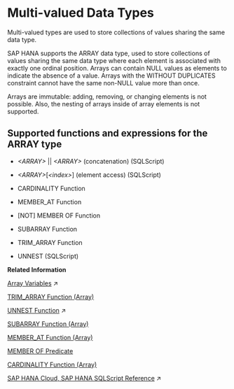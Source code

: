 <!-- loiocae8b00a6a964cb8a06d2c00dac4ad05 -->

# Multi-valued Data Types

Multi-valued types are used to store collections of values sharing the same data type.



SAP HANA supports the ARRAY data type, used to store collections of values sharing the same data type where each element is associated with exactly one ordinal position. Arrays can contain NULL values as elements to indicate the absence of a value. Arrays with the WITHOUT DUPLICATES constraint cannot have the same non-NULL value more than once.

Arrays are immutable: adding, removing, or changing elements is not possible. Also, the nesting of arrays inside of array elements is not supported.



## Supported functions and expressions for the ARRAY type

-   *<ARRAY\>* || *<ARRAY\>* \(concatenation\) \(SQLScript\)

-   *<ARRAY\>*\[*<index\>*\] \(element access\) \(SQLScript\)

-   CARDINALITY Function

-   MEMBER\_AT Function

-   \[NOT\] MEMBER OF Function

-   SUBARRAY Function

-   TRIM\_ARRAY Function

-   UNNEST \(SQLScript\)


**Related Information**  


[Array Variables](https://help.sap.com/viewer/d1cb63c8dd8e4c35a0f18aef632687f0/2023_4_QRC/en-US/cba8ef91ba944e37beb26eb8bd995c2f.html "") :arrow_upper_right:

[TRIM\_ARRAY Function \(Array\)](011-SQL-Functions/trim-array-function-array-565f8f6.md "Removes the specified number of elements from the end of an array.")

[UNNEST Function](https://help.sap.com/viewer/d1cb63c8dd8e4c35a0f18aef632687f0/2023_4_QRC/en-US/4f12887c7941410d802a36c3f1a87a59.html "") :arrow_upper_right:

[SUBARRAY Function \(Array\)](011-SQL-Functions/subarray-function-array-49d7752.md "Returns a subset of values from the specified array beginning from the specified start position.")

[MEMBER\_AT Function \(Array\)](011-SQL-Functions/member-at-function-array-f17a873.md "Returns values from a specified array position.")

[MEMBER OF Predicate](member-of-predicate-f666b95.md "Determines whether a value is a member of an array.")

[CARDINALITY Function \(Array\)](011-SQL-Functions/cardinality-function-array-21c6746.md "Returns the number of elements in a specified array.")

[SAP HANA Cloud, SAP HANA SQLScript Reference](https://help.sap.com/viewer/d1cb63c8dd8e4c35a0f18aef632687f0/2023_4_QRC/en-US/28f2d64d4fab4e789ee0070be418419d.html "This reference describes how to use the SQL extension SAP HANA SQLScript to embed data-intensive application logic into SAP HANA.") :arrow_upper_right:

